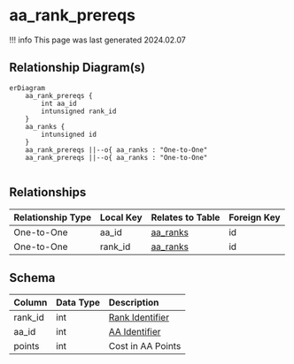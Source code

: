 # aa_rank_prereqs

!!! info
	This page was last generated 2024.02.07

## Relationship Diagram(s)

```mermaid
erDiagram
    aa_rank_prereqs {
        int aa_id
        intunsigned rank_id
    }
    aa_ranks {
        intunsigned id
    }
    aa_rank_prereqs ||--o{ aa_ranks : "One-to-One"
    aa_rank_prereqs ||--o{ aa_ranks : "One-to-One"


```


## Relationships

| Relationship Type | Local Key | Relates to Table | Foreign Key |
| :--- | :--- | :--- | :--- |
| One-to-One | aa_id | [aa_ranks](../../schema/aas/aa_ranks.md) | id |
| One-to-One | rank_id | [aa_ranks](../../schema/aas/aa_ranks.md) | id |


## Schema

| Column | Data Type | Description |
| :--- | :--- | :--- |
| rank_id | int | [Rank Identifier](aa_ranks.md) |
| aa_id | int | [AA Identifier](aa_ability.md) |
| points | int | Cost in AA Points |

